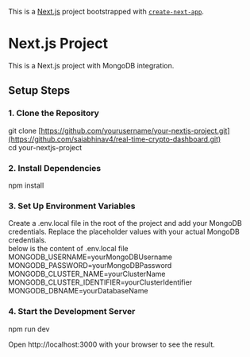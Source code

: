 This is a [Next.js](https://nextjs.org/) project bootstrapped with [`create-next-app`](https://github.com/vercel/next.js/tree/canary/packages/create-next-app).

# Next.js Project

This is a Next.js project with MongoDB integration.

## Setup Steps

### 1. Clone the Repository

  git clone [https://github.com/yourusername/your-nextjs-project.git](https://github.com/saiabhinav4/real-time-crypto-dashboard.git) <br>
  cd your-nextjs-project

### 2. Install Dependencies

  npm install

### 3. Set Up Environment Variables

  Create a .env.local file in the root of the project and add your MongoDB credentials. Replace the placeholder values with your actual MongoDB credentials. <br>
  below is the content of .env.local file <br>
  MONGODB_USERNAME=yourMongoDBUsername <br>
  MONGODB_PASSWORD=yourMongoDBPassword <br>
  MONGODB_CLUSTER_NAME=yourClusterName <br>
  MONGODB_CLUSTER_IDENTIFIER=yourClusterIdentifier <br>
  MONGODB_DBNAME=yourDatabaseName <br>

### 4. Start the Development Server

  npm run dev

  Open http://localhost:3000 with your browser to see the result.

